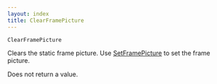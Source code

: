 ```yaml
---
layout: index
title: ClearFramePicture
---
```


    ClearFramePicture

Clears the static frame picture. Use [SetFramePicture](setframepicture.html) to set the frame picture.

Does not return a value.

